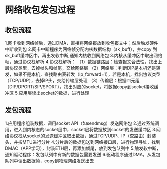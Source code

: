 # 网络收包发包过程

## 收包流程

1.网卡收到网络帧后，通过DMA，直接将网络报放到收包报文中；然后触发硬件中断收到包 
2.网卡中断程序为网络帧分配内核数据结构（sk_buff），并copy 到sk_buff缓冲区中，再出发软中断,通知内核收到网络包 
3.内核从缓冲区中取出网络帧，通过协议栈解析 
4.协议栈解析： 
（1）数据链路层：检查报文合法性，找出上层协议类型，去掉帧头和帧尾，交给网络层 
（2）网络层：判断DIP是本机还是转发，如果不是本机，查找路由表转发（ip_forward=1），若是本机，找出协议类型（TCP/UDP），去掉IP头，交给传输层处理 
（3）传输层：根据四元组（DIP/DPORT/SIP/SPORT），找出对应的socket，将数据copy到socket接收缓冲区 
5.应用层读出socket的数据，进行处理 

## 发包流程

1.应用程序组装数据，调用socket API（如sendmsg）发送网络包 
2.通过系统调用，进入到内核态的socket层中，socket层将数据放到socket的发送缓冲区 
3.网络协议栈从socket的发送缓冲区取出数据，通过TCP/UDP、IP（查路由）封装头，并按MTU进行分片 
4.分片后的数据包送到网络接口层，进行物理寻址，找到DMAC（APP学习），封装ETH层，再添加帧尾，放到发包队列中 
5.触发软中断，通知驱动程序：发包队列中有新的数据包需要发送 
6.驱动程序通过DMA，从发包队列中读出数据帧，copy到物理网络发送出去
